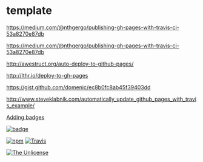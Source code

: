 # template

https://medium.com/@nthgergo/publishing-gh-pages-with-travis-ci-53a8270e87db

https://medium.com/@nthgergo/publishing-gh-pages-with-travis-ci-53a8270e87db

http://awestruct.org/auto-deploy-to-github-pages/

http://lthr.io/deploy-to-gh-pages

https://gist.github.com/domenic/ec8b0fc8ab45f39403dd

http://www.steveklabnik.com/automatically_update_github_pages_with_travis_example/



[Adding badges](https://egghead.io/lessons/javascript-how-to-write-a-javascript-library-adding-badges-to-your-readme)

[![badge](https://img.shields.io/badge/badge-shields.io-brightgreen.svg)](https://shields.io/)

[![npm](https://img.shields.io/npm/v/npm.svg)]()
[![Travis](https://img.shields.io/travis/ZebNoid/template.svg)](https://travis-ci.org/ZebNoid/template)

[![The Unlicense](https://img.shields.io/badge/license-The_Unlicense-blue.svg)](http://unlicense.org)
